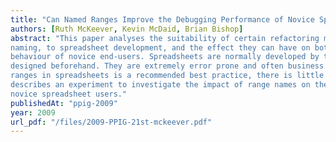 ```yaml
---
title: "Can Named Ranges Improve the Debugging Performance of Novice Spreadsheet Users?"
authors: [Ruth McKeever, Kevin McDaid, Brian Bishop]
abstract: "This paper analyses the suitability of certain refactoring methods, in particular those concerning
naming, to spreadsheet development, and the effect they can have on both spreadsheet quality and the
behaviour of novice end-users. Spreadsheets are normally developed by the end user, and are rarely
designed beforehand. They are extremely error prone and often business critical. While naming of
ranges in spreadsheets is a recommended best practice, there is little supporting research. This paper
describes an experiment to investigate the impact of range names on the debugging performance of
novice spreadsheet users."
publishedAt: "ppig-2009"
year: 2009
url_pdf: "/files/2009-PPIG-21st-mckeever.pdf"
---
```

